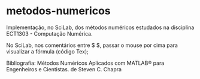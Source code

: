 # metodos-numericos
Implementação, no SciLab, dos métodos numéricos estudados na disciplina ECT1303 - Computação Numérica. 

No SciLab, nos comentários entre $ $, passar o mouse por cima para visualizar a fórmula (código Tex); 

Bibliografia: Métodos Numéricos Aplicados com MATLAB® para Engenheiros e Cientistas. de Steven C. Chapra
